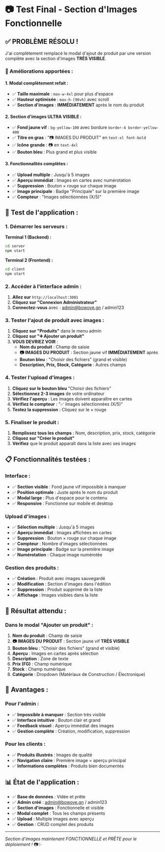 # 📷 Test Final - Section d'Images Fonctionnelle

## ✅ **PROBLÈME RÉSOLU !**

J'ai complètement remplacé le modal d'ajout de produit par une version complète avec la section d'images **TRÈS VISIBLE**.

### **🎨 Améliorations apportées :**

#### **1. Modal complètement refait :**
- ✅ **Taille maximale** : `max-w-4xl` pour plus d'espace
- ✅ **Hauteur optimisée** : `max-h-[90vh]` avec scroll
- ✅ **Section d'images** : **IMMÉDIATEMENT** après le nom du produit

#### **2. Section d'images ULTRA VISIBLE :**
- ✅ **Fond jaune vif** : `bg-yellow-100` avec bordure `border-4 border-yellow-400`
- ✅ **Titre en gras** : "📷 IMAGES DU PRODUIT" en `text-xl font-bold`
- ✅ **Icône grande** : 📷 en `text-4xl`
- ✅ **Bouton bleu** : Plus grand et plus visible

#### **3. Fonctionnalités complètes :**
- ✅ **Upload multiple** : Jusqu'à 5 images
- ✅ **Aperçu immédiat** : Images en cartes avec numérotation
- ✅ **Suppression** : Bouton × rouge sur chaque image
- ✅ **Image principale** : Badge "Principale" sur la première image
- ✅ **Compteur** : "Images sélectionnées (X/5)"

## 🧪 **Test de l'application :**

### **1. Démarrer les serveurs :**
**Terminal 1 (Backend) :**
```bash
cd server
npm start
```

**Terminal 2 (Frontend) :**
```bash
cd client
npm start
```

### **2. Accéder à l'interface admin :**
1. **Allez sur** `http://localhost:3001`
2. **Cliquez sur "Connexion Administrateur"**
3. **Connectez-vous** avec : admin@bowoye.gn / admin123

### **3. Tester l'ajout de produit avec images :**
1. **Cliquez sur "Produits"** dans le menu admin
2. **Cliquez sur "➕ Ajouter un produit"**
3. **VOUS DEVRIEZ VOIR** :
   - **Nom du produit** : Champ de saisie
   - **📷 IMAGES DU PRODUIT** : Section jaune vif **IMMÉDIATEMENT** après
   - **Bouton bleu** : "Choisir des fichiers" (grand et visible)
   - **Description, Prix, Stock, Catégorie** : Autres champs

### **4. Tester l'upload d'images :**
1. **Cliquez sur le bouton bleu** "Choisir des fichiers"
2. **Sélectionnez 2-3 images** de votre ordinateur
3. **Vérifiez l'aperçu** : Les images doivent apparaître en cartes
4. **Vérifiez le compteur** : "✅ Images sélectionnées (X/5)"
5. **Testez la suppression** : Cliquez sur le × rouge

### **5. Finaliser le produit :**
1. **Remplissez tous les champs** : Nom, description, prix, stock, catégorie
2. **Cliquez sur "Créer le produit"**
3. **Vérifiez** que le produit apparaît dans la liste avec ses images

## 📋 **Fonctionnalités testées :**

### **Interface :**
- ✅ **Section visible** : Fond jaune vif impossible à manquer
- ✅ **Position optimale** : Juste après le nom du produit
- ✅ **Modal large** : Plus d'espace pour le contenu
- ✅ **Responsive** : Fonctionne sur mobile et desktop

### **Upload d'images :**
- ✅ **Sélection multiple** : Jusqu'à 5 images
- ✅ **Aperçu immédiat** : Images affichées en cartes
- ✅ **Suppression** : Bouton × rouge sur chaque image
- ✅ **Compteur** : Nombre d'images sélectionnées
- ✅ **Image principale** : Badge sur la première image
- ✅ **Numérotation** : Chaque image numérotée

### **Gestion des produits :**
- ✅ **Création** : Produit avec images sauvegardé
- ✅ **Modification** : Section d'images dans l'édition
- ✅ **Suppression** : Produit supprimé de la liste
- ✅ **Affichage** : Images visibles dans la liste

## 🎯 **Résultat attendu :**

### **Dans le modal "Ajouter un produit" :**
1. **Nom du produit** : Champ de saisie
2. **📷 IMAGES DU PRODUIT** : Section jaune vif **TRÈS VISIBLE**
3. **Bouton bleu** : "Choisir des fichiers" (grand et visible)
4. **Aperçu** : Images en cartes après sélection
5. **Description** : Zone de texte
6. **Prix (FG)** : Champ numérique
7. **Stock** : Champ numérique
8. **Catégorie** : Dropdown (Matériaux de Construction / Électronique)

## 🚀 **Avantages :**

### **Pour l'admin :**
- ✅ **Impossible à manquer** : Section très visible
- ✅ **Interface intuitive** : Bouton clair et grand
- ✅ **Feedback visuel** : Aperçu immédiat des images
- ✅ **Gestion complète** : Création, modification, suppression

### **Pour les clients :**
- ✅ **Produits illustrés** : Images de qualité
- ✅ **Navigation claire** : Première image = aperçu principal
- ✅ **Informations complètes** : Produits bien documentés

## 📊 **État de l'application :**

- ✅ **Base de données** : Vidée et prête
- ✅ **Admin créé** : admin@bowoye.gn / admin123
- ✅ **Section d'images** : Fonctionnelle et visible
- ✅ **Modal complet** : Tous les champs présents
- ✅ **Upload** : Multiple images avec aperçu
- ✅ **Gestion** : CRUD complet des produits

---
*Section d'images maintenant FONCTIONNELLE et PRÊTE pour le déploiement !* 📷✨
